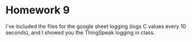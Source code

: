 # Homework 9

I've included the files for the google sheet logging (logs C values every 10 seconds), and I showed you the ThingSpeak logging in class.
